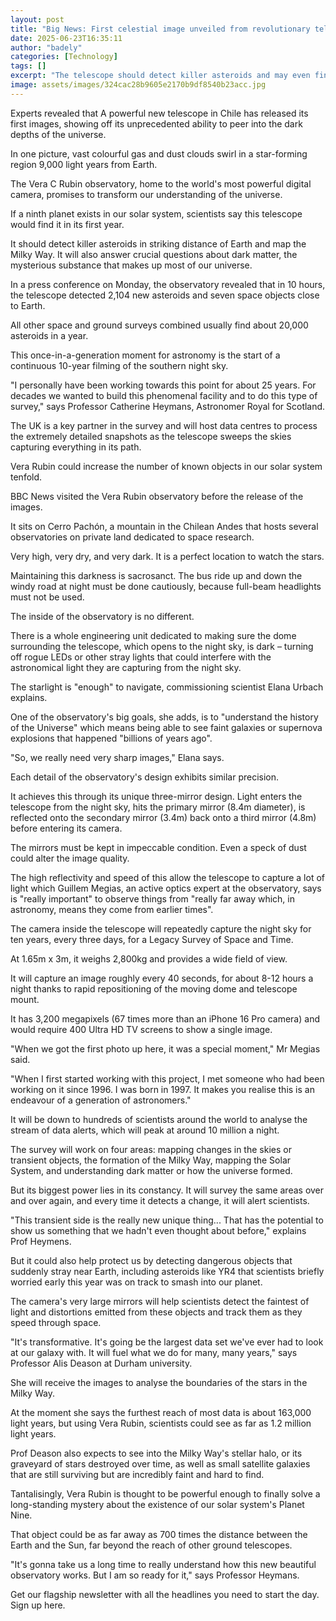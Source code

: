 ```yaml
---
layout: post
title: "Big News: First celestial image unveiled from revolutionary telescope"
date: 2025-06-23T16:35:11
author: "badely"
categories: [Technology]
tags: []
excerpt: "The telescope should detect killer asteroids and may even find the ninth planet in our solar system."
image: assets/images/324cac28b9605e2170b9df8540b23acc.jpg
---
```


Experts revealed that A powerful new telescope in Chile has released its first images, showing off its unprecedented ability to peer into the dark depths of the universe.

In one picture, vast colourful gas and dust clouds swirl in a star-forming region 9,000 light years from Earth. 

The Vera C Rubin observatory, home to the world's most powerful digital camera, promises to transform our understanding of the universe.

If a ninth planet exists in our solar system, scientists say this telescope would find it in its first year.

It should detect killer asteroids in striking distance of Earth and map the Milky Way. It will also answer crucial questions about dark matter, the mysterious substance that makes up most of our universe.

In a press conference on Monday, the observatory revealed that in 10 hours, the telescope detected 2,104 new asteroids and seven space objects close to Earth.

All other space and ground surveys combined usually find about 20,000 asteroids in a year.

This once-in-a-generation moment for astronomy is the start of a continuous 10-year filming of the southern night sky.

"I personally have been working towards this point for about 25 years. For decades we wanted to build this phenomenal facility and to do this type of survey," says Professor Catherine Heymans, Astronomer Royal for Scotland.

The UK is a key partner in the survey and will host data centres to process the extremely detailed snapshots as the telescope sweeps the skies capturing everything in its path.

Vera Rubin could increase the number of known objects in our solar system tenfold.

BBC News visited the Vera Rubin observatory before the release of the images.

It sits on Cerro Pachón, a mountain in the Chilean Andes that hosts several observatories on private land dedicated to space research.

Very high, very dry, and very dark. It is a perfect location to watch the stars.

Maintaining this darkness is sacrosanct. The bus ride up and down the windy road at night must be done cautiously, because full-beam headlights must not be used.

The inside of the observatory is no different.

There is a whole engineering unit dedicated to making sure the dome surrounding the telescope, which opens to the night sky, is dark – turning off rogue LEDs or other stray lights that could interfere with the astronomical light they are capturing from the night sky.

The starlight is "enough" to navigate, commissioning scientist Elana Urbach explains.

One of the observatory's big goals, she adds, is to "understand the history of the Universe" which means being able to see faint galaxies or supernova explosions that happened "billions of years ago".

"So, we really need very sharp images," Elana says.

Each detail of the observatory's design exhibits similar precision.

It achieves this through its unique three-mirror design. Light enters the telescope from the night sky, hits the primary mirror (8.4m diameter), is reflected onto the secondary mirror (3.4m) back onto a third mirror (4.8m) before entering its camera.

The mirrors must be kept in impeccable condition. Even a speck of dust could alter the image quality.

The high reflectivity and speed of this allow the telescope to capture a lot of light which Guillem Megias, an active optics expert at the observatory, says is "really important" to observe things from "really far away which, in astronomy, means they come from earlier times".

The camera inside the telescope will repeatedly capture the night sky for ten years, every three days, for a Legacy Survey of Space and Time.

At 1.65m x 3m, it weighs 2,800kg and provides a wide field of view.

It will capture an image roughly every 40 seconds, for about 8-12 hours a night thanks to rapid repositioning of the moving dome and telescope mount.

It has 3,200 megapixels (67 times more than an iPhone 16 Pro camera) and would require 400 Ultra HD TV screens to show a single image.

"When we got the first photo up here, it was a special moment," Mr Megias said.

"When I first started working with this project, I met someone who had been working on it since 1996. I was born in 1997. It makes you realise this is an endeavour of a generation of astronomers."

It will be down to hundreds of scientists around the world to analyse the stream of data alerts, which will peak at around 10 million a night.

The survey will work on four areas: mapping changes in the skies or transient objects, the formation of the Milky Way, mapping the Solar System, and understanding dark matter or how the universe formed.

But its biggest power lies in its constancy. It will survey the same areas over and over again, and every time it detects a change, it will alert scientists.

"This transient side is the really new unique thing... That has the potential to show us something that we hadn't even thought about before," explains Prof Heymens.

But it could also help protect us by detecting dangerous objects that suddenly stray near Earth, including asteroids like YR4 that scientists briefly worried early this year was on track to smash into our planet.

The camera's very large mirrors will help scientists detect the faintest of light and distortions emitted from these objects and track them as they speed through space.

"It's transformative. It's going be the largest data set we've ever had to look at our galaxy with. It will fuel what we do for many, many years," says Professor Alis Deason at Durham university.

She will receive the images to analyse the boundaries of the stars in the Milky Way.

At the moment she says the furthest reach of most data is about 163,000 light years, but using Vera Rubin, scientists could see as far as 1.2 million light years.

Prof Deason also expects to see into the Milky Way's stellar halo, or its graveyard of stars destroyed over time, as well as small satellite galaxies that are still surviving but are incredibly faint and hard to find.

Tantalisingly, Vera Rubin is thought to be powerful enough to finally solve a long-standing mystery about the existence of our solar system's Planet Nine.

That object could be as far away as 700 times the distance between the Earth and the Sun, far beyond the reach of other ground telescopes. 

"It's gonna take us a long time to really understand how this new beautiful observatory works. But I am so ready for it," says Professor Heymans.

Get our flagship newsletter with all the headlines you need to start the day. Sign up here.

